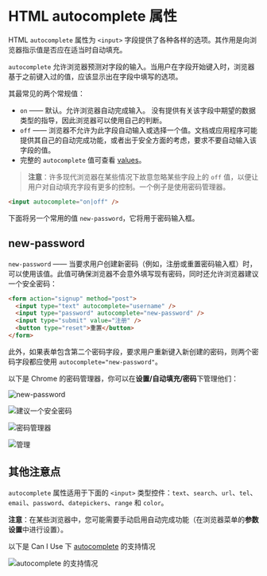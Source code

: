 # HTML autocomplete 属性

HTML `autocomplete` 属性为 `<input>` 字段提供了各种各样的选项。其作用是向浏览器指示值是否应在适当时自动填充。

`autocomplete` 允许浏览器预测对字段的输入。当用户在字段开始键入时，浏览器基于之前键入过的值，应该显示出在字段中填写的选项。

其最常见的两个常规值：

- `on` —— 默认。允许浏览器自动完成输入。 没有提供有关该字段中期望的数据类型的指导，因此浏览器可以使用自己的判断。
- `off` —— 浏览器不允许为此字段自动输入或选择一个值。文档或应用程序可能提供其自己的自动完成功能，或者出于安全方面的考虑，要求不要自动输入该字段的值。
- 完整的 `autocomplete` 值可查看 [values](https://developer.mozilla.org/en-US/docs/Web/HTML/Attributes/autocomplete#values)。

> **注意**：许多现代浏览器在某些情况下故意忽略某些字段上的 `off` 值，以便让用户对自动填充字段有更多的控制。一个例子是使用密码管理器。

```html
<input autocomplete="on|off" />
```

下面将另一个常用的值 `new-password`，它将用于密码输入框。

## new-password

`new-password` —— 当要求用户创建新密码（例如，注册或重置密码输入框）时，可以使用该值。此值可确保浏览器不会意外填写现有密码，同时还允许浏览器建议一个安全密码：

```html
<form action="signup" method="post">
  <input type="text" autocomplete="username" />
  <input type="password" autocomplete="new-password" />
  <input type="submit" value="注册" />
  <button type="reset">重置</button>
</form>
```

此外，如果表单包含第二个密码字段，要求用户重新键入新创建的密码，则两个密码字段都应使用 `autocomplete="new-password"`。

以下是 Chrome 的密码管理器，你可以在**设置/自动填充/密码**下管理他们：

![new-password](https://upload-images.jianshu.io/upload_images/18281896-f41a2b2eb765766c.png?imageMogr2/auto-orient/strip%7CimageView2/2/w/1240)

![建议一个安全密码](https://upload-images.jianshu.io/upload_images/18281896-646c3b3067cab408.png?imageMogr2/auto-orient/strip%7CimageView2/2/w/1240)

![密码管理器](https://upload-images.jianshu.io/upload_images/18281896-35f7ea4b24423251.png?imageMogr2/auto-orient/strip%7CimageView2/2/w/1240)

![管理](https://upload-images.jianshu.io/upload_images/18281896-a0ab823aa26b6e8f.png?imageMogr2/auto-orient/strip%7CimageView2/2/w/1240)

## 其他注意点

`autocomplete` 属性适用于下面的 `<input>` 类型控件：`text`、`search`、`url`、`tel`、`email`、`password`、`datepickers`、`range` 和 `color`。

**注意**：在某些浏览器中，您可能需要手动启用自动完成功能（在浏览器菜单的**参数设置**中进行设置）。

以下是 Can I Use 下 [autocomplete](https://caniuse.com/?search=autocomplete%20) 的支持情况

![autocomplete 的支持情况](https://upload-images.jianshu.io/upload_images/18281896-278c20c2ee90c614.png?imageMogr2/auto-orient/strip%7CimageView2/2/w/1240)
